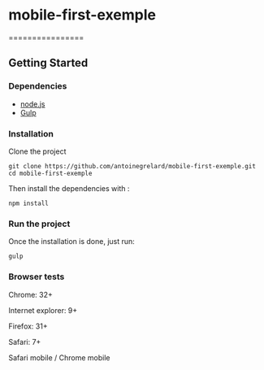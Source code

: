 # mobile-first-exemple
================

## Getting Started

### Dependencies

* [node.js](http://nodejs.org/)
* [Gulp](http://gulpjs.com/)

### Installation

Clone the project

```
git clone https://github.com/antoinegrelard/mobile-first-exemple.git
cd mobile-first-exemple
```

Then install the dependencies with :

```
npm install
```

### Run the project

Once the installation is done, just run:

```
gulp
```

### Browser tests

Chrome: 32+

Internet explorer: 9+

Firefox: 31+

Safari: 7+

Safari mobile / Chrome mobile